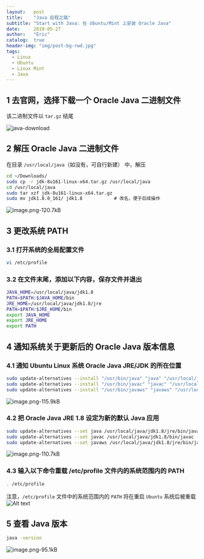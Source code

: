 ```yaml
---
layout:   post
title:    "Java 启程之路"
subtitle: "Start with Java: 在 Ubuntu/Mint 上安装 Oracle Java"
date:     2019-05-27
author:   "Eric"
catalog:  true
header-img: "img/post-bg-rwd.jpg"
tags:
  - Linux
  - Ubuntu
  - Linux Mint
  - Java
---
```


## 1 去官网，选择下载一个 Oracle Java 二进制文件
该二进制文件以 `tar.gz` 结尾

![java-download](/img/in-post/java-download.png)

## 2 解压 Oracle Java 二进制文件
在目录 `/usr/local/java`（如没有，可自行新建） 中，解压
```sh
cd ~/Downloads/
sudo cp -r jdk-8u161-linux-x64.tar.gz /usr/local/java
cd /usr/local/java
sudo tar xzf jdk-8u161-linux-x64.tar.gz
sudo mv jdk1.8.0_161/ jdk1.8　　　　　　　# 改名，便于后续操作
```

![image.png-120.7kB][2]

## 3 更改系统 PATH 
### 3.1 打开系统的全局配置文件
```sh
vi /etc/profile
```

### 3.2 在文件末尾，添加以下内容，保存文件并退出
```sh
JAVA_HOME=/usr/local/java/jdk1.8
PATH=$PATH:$JAVA_HOME/bin
JRE_HOME=/usr/local/java/jdk1.8/jre
PATH=$PATH:$JRE_HOME/bin
export JAVA_HOME
export JRE_HOME
export PATH
```

## 4 通知系统关于更新后的 Oracle Java 版本信息
### 4.1 通知 Ubuntu Linux 系统 Oracle Java JRE/JDK 的所在位置
```sh
sudo update-alternatives --install "/usr/bin/java" "java" "/usr/local/java/jdk1.8/jre/bin/java" 1
sudo update-alternatives --install "/usr/bin/javac" "javac" "/usr/local/java/jdk1.8/bin/javac" 1
sudo update-alternatives --install "/usr/bin/javaws" "javaws" "/usr/local/java/jdk1.8/jre/bin/javaws" 1
```

![image.png-115.9kB][3]

### 4.2 把 Oracle Java JRE 1.8 设定为新的默认 Java 应用
```sh
sudo update-alternatives --set java /usr/local/java/jdk1.8/jre/bin/java
sudo update-alternatives --set javac /usr/local/java/jdk1.8/bin/javac
sudo update-alternatives --set javaws /usr/local/java/jdk1.8/jre/bin/javaws
```

![image.png-110.7kB][4]


### 4.3 输入以下命令重载 /etc/profile 文件内的系统范围内的 PATH
```sh
. /etc/profile 
```

注意，`/etc/profile` 文件中的系统范围内的 `PATH` 将在重启 `Ubuntu` 系统后被重载
![Alt text](1518536711891.png)

## 5 查看 Java 版本
```sh
java -version
```

![image.png-95.1kB][5]


[2]: /img/in-post/java-unzip.png
[3]: /img/in-post/update-alternative-java.png
[4]: /img/in-post/set-default-java.png
[5]: /img/in-post/java-version.png